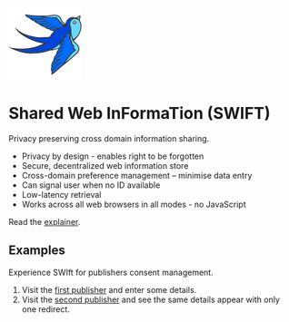 ![Shared Web InFormaTion](images/swift_128px_72dpi_v2.png)

# Shared Web InFormaTion (SWIFT) 

Privacy preserving cross domain information sharing.

* Privacy by design - enables right to be forgotten 
* Secure, decentralized web information store 
* Cross-domain preference management – minimise data entry 
* Can signal user when no ID available
* Low-latency retrieval
* Works across all web browsers in all modes - no JavaScript

Read the [explainer](explainer.md).

## Examples

Experience SWIft for publishers consent management.

1.  Visit the [first publisher](https://current-bun.uk) and enter some details.
2.  Visit the [second publisher](https://new-pork-limes.uk) and see the same details appear with only one redirect.
